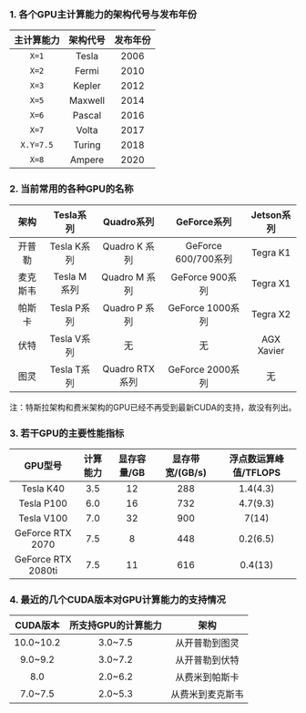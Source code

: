 ### 1. 各个GPU主计算能力的架构代号与发布年份

| 主计算能力  | 架构代号 |   发布年份  |
|:------------:|:---------------:|:--------------:|
| `X=1` | Tesla | 2006 |
| `X=2` | Fermi | 2010 |
| `X=3` | Kepler | 2012 |
| `X=5` | Maxwell | 2014 |
| `X=6` | Pascal | 2016 |
| `X=7` | Volta | 2017 |
| `X.Y=7.5` | Turing | 2018 |
| `X=8` | Ampere | 2020 |

### 2. 当前常用的各种GPU的名称

| 架构  | Tesla系列 |   Quadro系列  | GeForce系列 | Jetson系列
|:------------:|:---------------:|:--------------:|:--------------:|:--------------:|
|开普勒|Tesla K系列|Quadro K 系列|GeForce 600/700系列|Tegra K1|
|麦克斯韦|Tesla M系列|Quadro M 系列|GeForce 900系列|Tegra X1|
|帕斯卡|Tesla P系列|Quadro P 系列|GeForce 1000系列|Tegra X2|
|伏特|Tesla V系列|无|无|AGX Xavier|
|图灵|Tesla T系列|Quadro RTX 系列|GeForce 2000系列|无|

注：特斯拉架构和费米架构的GPU已经不再受到最新CUDA的支持，故没有列出。

### 3. 若干GPU的主要性能指标

| GPU型号  | 计算能力 |   显存容量/GB  | 显存带宽/(GB/s) | 浮点数运算峰值/TFLOPS
|:------------:|:---------------:|:--------------:|:--------------:|:--------------:|
|Tesla K40|3.5|12|288|1.4(4.3)|
|Tesla P100|6.0|16|732|4.7(9.3)|
|Tesla V100|7.0|32|900|7(14)|
|GeForce RTX 2070|7.5|8|448|0.2(6.5)
|GeForce RTX 2080ti|7.5|11|616|0.4(13)

### 4. 最近的几个CUDA版本对GPU计算能力的支持情况

|CUDA版本|所支持GPU的计算能力|架构|
|:------------:|:---------------:|:--------------:|
|10.0~10.2|3.0~7.5|从开普勒到图灵|
|9.0~9.2|3.0~7.2|从开普勒到伏特|
|8.0|2.0~6.2|从费米到帕斯卡|
|7.0~7.5|2.0~5.3|从费米到麦克斯韦|